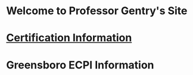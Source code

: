 # Welcome to Professor Gentry's Site

# [Certification Information](/certs/)

# Greensboro ECPI Information
